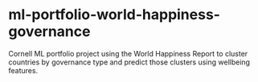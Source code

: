 # ml-portfolio-world-happiness-governance
Cornell ML portfolio project using the World Happiness Report to cluster countries by governance type and predict those clusters using wellbeing features.
